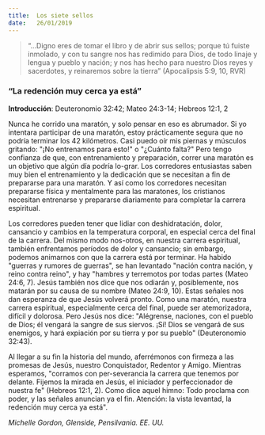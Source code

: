 ```yaml
---
title:  Los siete sellos
date:   26/01/2019
---
```


><p></p>
> “...Digno eres de tomar el libro y de abrir sus sellos; porque tú fuiste inmolado, y con tu sangre nos has redimido para Dios, de todo linaje y lengua y pueblo y nación; y nos has hecho para nuestro Dios reyes y sacerdotes, y reinaremos sobre la tierra” (Apocalipsis 5:9, 10, RVR) 

### “La redención muy cerca ya está” 

**Introducción**: Deuteronomio 32:42; Mateo 24:3-14; Hebreos 12:1, 2 

Nunca he corrido una maratón, y solo pensar en eso es abrumador. Si yo intentara participar de una maratón, estoy prácticamente segura que no podría terminar los 42 kilómetros. Casi puedo oír mis piernas y músculos gritando: "¡No entrenamos para esto!" o "¿Cuánto falta?" Pero tengo confianza de que, con entrenamiento y preparación, correr una maratón es un objetivo que algún día podría lo-grar. Los corredores entusiastas saben muy bien el entrenamiento y la dedicación que se necesitan a fin de prepararse para una maratón. Y así como los corredores necesitan prepararse física y mentalmente para las maratones, los cristianos necesitan entrenarse y prepararse diariamente para completar la carrera espiritual. 

Los corredores pueden tener que lidiar con deshidratación, dolor, cansancio y cambios en la temperatura corporal, en especial cerca del final de la carrera. Del mismo modo nos-otros, en nuestra carrera espiritual, también enfrentamos períodos de dolor y cansancio; sin embargo, podemos animarnos con que la carrera está por terminar. Ha habido "guerras y rumores de guerras", se han levantado "nación contra nación, y reino contra reino", y hay "hambres y terremotos por todas partes (Mateo 24:6, 7). Jesús también nos dice que nos odiarán y, posiblemente, nos matarán por su causa de su nombre (Mateo 24:9, 10). Estas señales nos dan esperanza de que Jesús volverá pronto. Como una maratón, nuestra carrera espiritual, especialmente cerca del final, puede ser atemorizadora, difícil y dolorosa. Pero Jesús nos dice: "Alégrense, naciones, con el pueblo de Dios; él vengará la sangre de sus siervos. ¡Sí! Dios se vengará de sus enemigos, y hará expiación por su tierra y por su pueblo" (Deuteronomio 32:43). 

Al llegar a su fin la historia del mundo, aferrémonos con firmeza a las promesas de Jesús, nuestro Conquistador, Redentor y Amigo. Mientras esperamos, "corramos con per-severancia la carrera que tenemos por delante. Fijemos la mirada en Jesús, el iniciador y perfeccionador de nuestra fe" (Hebreos 12:1, 2). Como dice aquel himno: Todo proclama con poder, y las señales anuncian ya el fin. Atención: la vista levantad, la redención muy cerca ya está". 

_Michelle Gordon, Glenside, Pensilvania. EE. UU._